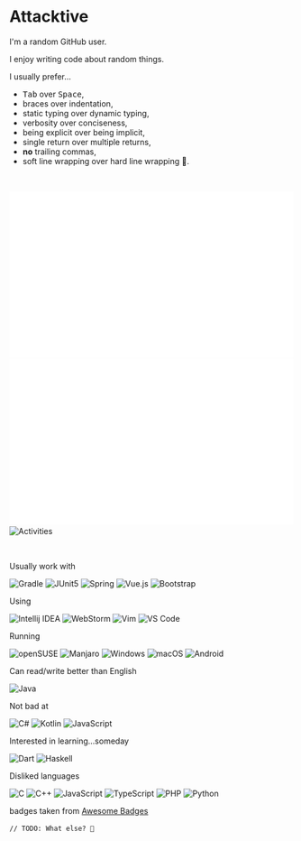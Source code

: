 # Attacktive

I'm a random GitHub user.

I enjoy writing code about random things.

I usually prefer...
- <kbd>Tab</kbd> over <kbd>Space</kbd>,
- braces over indentation,
- static typing over dynamic typing,
- verbosity over conciseness,
- being explicit over being implicit,
- single return over multiple returns,
- **no** trailing commas,
- soft line wrapping over hard line wrapping 💢.

<br>

![Statistics](https://raw.githubusercontent.com/Attacktive/github-stats/master/generated/overview.svg "Statistics")
![Languages](https://raw.githubusercontent.com/Attacktive/github-stats/master/generated/languages.svg "Languages")
![Activities](https://github-profile-summary-cards.vercel.app/api/cards/profile-details?username=Attacktive&theme=vue "Activities")

<br>

Usually work with

![Gradle](https://img.shields.io/badge/gradle-02303A?style=for-the-badge&logo=gradle&logoColor=white "Gradle")
![JUnit5](https://img.shields.io/badge/Junit5-25A162?style=for-the-badge&logo=junit5&logoColor=white "JUnit5")
![Spring](https://img.shields.io/badge/Spring-6DB33F?style=for-the-badge&logo=spring&logoColor=white "Spring")
![Vue.js](https://img.shields.io/badge/Vue.js-35495E?style=for-the-badge&logo=vuedotjs&logoColor=4FC08D "Vue.js")
![Bootstrap](https://img.shields.io/badge/Bootstrap-563D7C?style=for-the-badge&logo=bootstrap&logoColor=white)

Using

![Intellij IDEA](https://img.shields.io/badge/IntelliJ_IDEA-000000.svg?style=for-the-badge&logo=intellij-idea&logoColor=white "Intellij IDEA")
![WebStorm](https://img.shields.io/badge/WebStorm-000000?style=for-the-badge&logo=WebStorm&logoColor=white "WebStorm")
![Vim](https://img.shields.io/badge/VIM-%2311AB00.svg?&style=for-the-badge&logo=vim&logoColor=white "Vim")
![VS Code](https://img.shields.io/badge/VSCode-0078D4?style=for-the-badge&logo=visual%20studio%20code&logoColor=white "VS Code")

Running

![openSUSE](https://img.shields.io/badge/SUSE-0C322C?style=for-the-badge&logo=SUSE&logoColor=white)
![Manjaro](	https://img.shields.io/badge/manjaro-35BF5C?style=for-the-badge&logo=manjaro&logoColor=white)
![Windows](https://img.shields.io/badge/Windows-0078D6?style=for-the-badge&logo=windows&logoColor=white "Windows")
![macOS](https://img.shields.io/badge/mac%20os-000000?style=for-the-badge&logo=apple&logoColor=white)
![Android](https://img.shields.io/badge/Android-3DDC84?style=for-the-badge&logo=android&logoColor=white "Android")

Can read/write better than English

![Java](https://img.shields.io/badge/Java-ED8B00?style=for-the-badge&logo=java&logoColor=white "Java")

Not bad at

![C#](https://img.shields.io/badge/C%23-239120?style=for-the-badge&logo=c-sharp&logoColor=white "C#")
![Kotlin](https://img.shields.io/badge/Kotlin-0095D5?&style=for-the-badge&logo=kotlin&logoColor=white "Kotlin")
![JavaScript](https://img.shields.io/badge/JavaScript-323330?style=for-the-badge&logo=javascript&logoColor=F7DF1E "JavaScript")

Interested in learning...someday

![Dart](https://img.shields.io/badge/Dart-0175C2?style=for-the-badge&logo=dart&logoColor=white "Dart")
![Haskell](https://img.shields.io/badge/Haskell-5D4F85?style=for-the-badge&logo=haskell&logoColor=white "Haskell")

Disliked languages

![C](https://img.shields.io/badge/C-00599C?style=for-the-badge&logo=c&logoColor=white "C")
![C++](https://img.shields.io/badge/C%2B%2B-00599C?style=for-the-badge&logo=c%2B%2B&logoColor=white "C++")
![JavaScript](https://img.shields.io/badge/JavaScript-323330?style=for-the-badge&logo=javascript&logoColor=F7DF1E "JavaScript")
![TypeScript](https://img.shields.io/badge/TypeScript-007ACC?style=for-the-badge&logo=typescript&logoColor=white)
![PHP](https://img.shields.io/badge/PHP-777BB4?style=for-the-badge&logo=php&logoColor=white "PHP")
![Python](https://img.shields.io/badge/Python-FFD43B?style=for-the-badge&logo=python&logoColor=blue "Python")

badges taken from [Awesome Badges](https://dev.to/envoy_/150-badges-for-github-pnk)

```
// TODO: What else? 🤔
```
